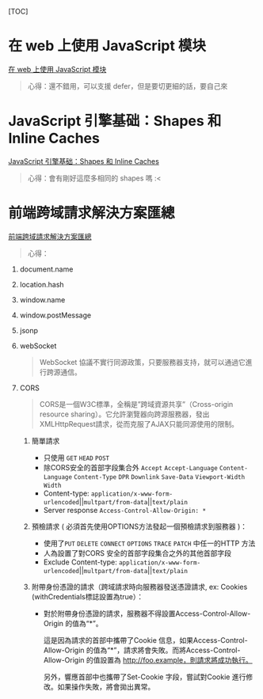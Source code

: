 [TOC]

# 在 web 上使用 JavaScript 模块

[在 web 上使用 JavaScript 模块](https://zhuanlan.zhihu.com/p/38581901)

> 心得：還不錯用，可以支援 defer，但是要切更細的話，要自己來



# JavaScript 引擎基础：Shapes 和 Inline Caches

[JavaScript 引擎基础：Shapes 和 Inline Caches](https://hijiangtao.github.io/2018/06/17/Shapes-ICs/)

> 心得：會有剛好這麼多相同的 shapes 嗎 :<



# 前端跨域請求解決方案匯總

[前端跨域請求解決方案匯總](https://hijiangtao.github.io/2017/06/13/Cross-Origin-Resource-Sharing-Solutions/)

> 心得：

1. document.name

2. location.hash

3. window.name

4. window.postMessage

5. jsonp

6. webSocket

   > WebSocket 協議不實行同源政策，只要服務器支持，就可以通過它進行跨源通信。

7. CORS

   > CORS是一個W3C標準，全稱是”跨域資源共享”（Cross-origin resource sharing）。它允許瀏覽器向跨源服務器，發出XMLHttpRequest請求，從而克服了AJAX只能同源使用的限制。

   1. 簡單請求

      - 只使用 `GET` `HEAD` `POST` 
      - 除CORS安全的首部字段集合外 `Accept` `Accept-Language` `Content-Language` `Content-Type` `DPR` `Downlink` `Save-Data` `Viewport-Width` `Width`
      - Content-type: `application/x-www-form-urlencoded`||`multpart/from-data`||`text/plain`
      - Server response `Access-Control-Allow-Origin: *`

   2. 預檢請求 ( 必須首先使用OPTIONS方法發起一個預檢請求到服務器 )：

      - 使用了`PUT` `DELETE` `CONNECT` `OPTIONS` `TRACE` `PATCH` 中任一的HTTP 方法
      - 人為設置了對CORS 安全的首部字段集合之外的其他首部字段
      - Exclude Content-type: `application/x-www-form-urlencoded`||`multpart/from-data`||`text/plain`

   3. 附帶身份憑證的請求（跨域請求時向服務器發送憑證請求, ex: Cookies (withCredentials標誌設置為true）：

      - 對於附帶身份憑證的請求，服務器不得設置Access-Control-Allow-Origin 的值為“*”。

        這是因為請求的首部中攜帶了Cookie 信息，如果Access-Control-Allow-Origin 的值為“*”，請求將會失敗。而將Access-Control-Allow-Origin 的值設置為 http://foo.example，則請求將成功執行。

        另外，響應首部中也攜帶了Set-Cookie 字段，嘗試對Cookie 進行修改。如果操作失敗，將會拋出異常。